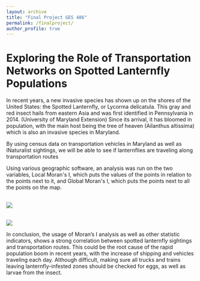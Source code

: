 ```yaml
---
layout: archive
title: "Final Project GES 486"
permalink: /finalproject/
author_profile: true
---
```


# Exploring the Role of Transportation Networks on Spotted Lanternfly Populations

In recent years, a new invasive species has shown up on the shores of the United States: the Spotted Lanternfly, or Lycorma delicatula. This gray and red insect hails from eastern Asia and was first identified in Pennsylvania in 2014. (University of Maryland Extension) Since its arrival, it has bloomed in population, with the main host being the tree of heaven (Ailanthus altissima) which is also an invasive species in Maryland. 

By using census data on transportation vehicles in Maryland as well as INaturalist sightings, we will be able to see if lanternflies are traveling along transportation routes

Using various geographic software, an analysis was run on the two variables, Local Moran's I, which puts the values of the points in relation to the points next to it, and Global Moran's I, which puts the points next to all the points on the map. 

<br/><img src='https://caylah1.github.io/images/morans local.png'>

<br/><img src='https://caylah1.github.io/images/morans global.png'>


In conclusion, the usage of Moran’s I analysis as well as other statistic indicators, shows a strong correlation between spotted lanternfly sightings and transportation routes. This could be the root cause of the rapid population boom in recent years, with the increase of shipping and vehicles traveling each day. Although difficult, making sure all trucks and trains leaving lanternfly-infested zones should be checked for eggs, as well as larvae from the insect. 


